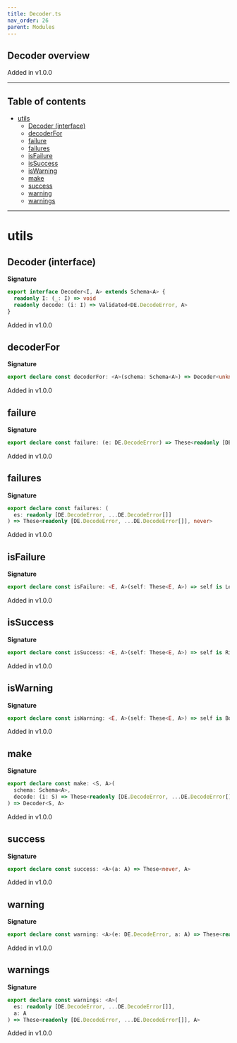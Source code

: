 ```yaml
---
title: Decoder.ts
nav_order: 26
parent: Modules
---
```


## Decoder overview

Added in v1.0.0

---

<h2 class="text-delta">Table of contents</h2>

- [utils](#utils)
  - [Decoder (interface)](#decoder-interface)
  - [decoderFor](#decoderfor)
  - [failure](#failure)
  - [failures](#failures)
  - [isFailure](#isfailure)
  - [isSuccess](#issuccess)
  - [isWarning](#iswarning)
  - [make](#make)
  - [success](#success)
  - [warning](#warning)
  - [warnings](#warnings)

---

# utils

## Decoder (interface)

**Signature**

```ts
export interface Decoder<I, A> extends Schema<A> {
  readonly I: (_: I) => void
  readonly decode: (i: I) => Validated<DE.DecodeError, A>
}
```

Added in v1.0.0

## decoderFor

**Signature**

```ts
export declare const decoderFor: <A>(schema: Schema<A>) => Decoder<unknown, A>
```

Added in v1.0.0

## failure

**Signature**

```ts
export declare const failure: (e: DE.DecodeError) => These<readonly [DE.DecodeError, ...DE.DecodeError[]], never>
```

Added in v1.0.0

## failures

**Signature**

```ts
export declare const failures: (
  es: readonly [DE.DecodeError, ...DE.DecodeError[]]
) => These<readonly [DE.DecodeError, ...DE.DecodeError[]], never>
```

Added in v1.0.0

## isFailure

**Signature**

```ts
export declare const isFailure: <E, A>(self: These<E, A>) => self is Left<E>
```

Added in v1.0.0

## isSuccess

**Signature**

```ts
export declare const isSuccess: <E, A>(self: These<E, A>) => self is Right<A>
```

Added in v1.0.0

## isWarning

**Signature**

```ts
export declare const isWarning: <E, A>(self: These<E, A>) => self is Both<E, A>
```

Added in v1.0.0

## make

**Signature**

```ts
export declare const make: <S, A>(
  schema: Schema<A>,
  decode: (i: S) => These<readonly [DE.DecodeError, ...DE.DecodeError[]], A>
) => Decoder<S, A>
```

Added in v1.0.0

## success

**Signature**

```ts
export declare const success: <A>(a: A) => These<never, A>
```

Added in v1.0.0

## warning

**Signature**

```ts
export declare const warning: <A>(e: DE.DecodeError, a: A) => These<readonly [DE.DecodeError, ...DE.DecodeError[]], A>
```

Added in v1.0.0

## warnings

**Signature**

```ts
export declare const warnings: <A>(
  es: readonly [DE.DecodeError, ...DE.DecodeError[]],
  a: A
) => These<readonly [DE.DecodeError, ...DE.DecodeError[]], A>
```

Added in v1.0.0
